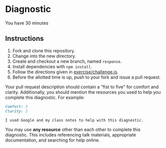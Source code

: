 # Diagnostic

You have 30 minutes

## Instructions

1. Fork and clone this repository.
2. Change into the new directory.
3. Create and checkout a new branch, named `response`.
4. Install dependencies with `npm install`.
5. Follow the directions given in [exercise/challenge.js](exercises/challenge.js).
6. Before the allotted time is up, push to your fork and issue a pull request.

Your pull request description should contain a "fist to five" for comfort and
clarity. Additionally, you should mention the resources you used to help you
complete this diagnostic. For example:

```md
Comfort: 3
Clarity: 3

I used Google and my class notes to help with this diagnostic.
```

You may use **any resource** other than each other to complete this diagnostic.
This includes referencing talk materials, appropriate documentation, and
searching for help online.